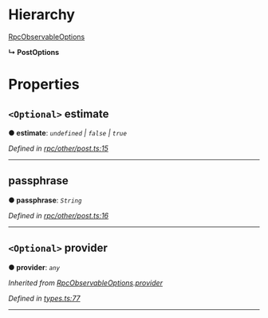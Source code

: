 

# Hierarchy

 [RpcObservableOptions](_types_.rpcobservableoptions.md)

**↳ PostOptions**

# Properties

<a id="estimate"></a>

## `<Optional>` estimate

**● estimate**: *`undefined` | `false` | `true`*

*Defined in [rpc/other/post.ts:15](https://github.com/paritytech/js-libs/blob/ad78d68/packages/light.js/src/rpc/other/post.ts#L15)*

___
<a id="passphrase"></a>

##  passphrase

**● passphrase**: *`String`*

*Defined in [rpc/other/post.ts:16](https://github.com/paritytech/js-libs/blob/ad78d68/packages/light.js/src/rpc/other/post.ts#L16)*

___
<a id="provider"></a>

## `<Optional>` provider

**● provider**: *`any`*

*Inherited from [RpcObservableOptions](_types_.rpcobservableoptions.md).[provider](_types_.rpcobservableoptions.md#provider)*

*Defined in [types.ts:77](https://github.com/paritytech/js-libs/blob/ad78d68/packages/light.js/src/types.ts#L77)*

___

